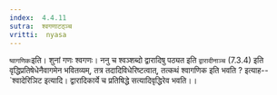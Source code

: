 ```yaml
---
index:  4.4.11
sutra:  श्वगणाटठ्ञ्च
vritti:  nyasa
---
```


`ष्वागणिकः`इति। शुनां गणः श्वगणः। ननु च श्वञ्शब्दो द्वारादिषु पठ्यत इति `द्वारादीनाञ्च` (7.3.4) इति वृद्धिप्रतिषेधेनैवागमेन भवितव्यम्, तत्र तदादिविधेरिष्टत्वात्, तत्कथं श्वागणिक इति भवति ? इत्याह-- `श्वादेरिञिट इत्यादि। द्वारादिकार्ये च प्रतिषिद्धे सत्यादिवृद्धिरेव भवति।।

